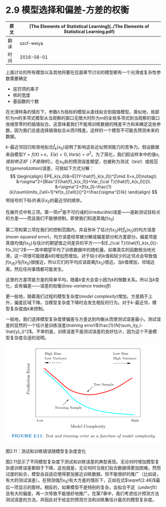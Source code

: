 # 2.9 模型选择和偏差-方差的权衡

原文     | [The Elements of Statistical Learning](../The Elements of Statistical Learning.pdf)
      ---|---
翻译     | szcf-weiya
时间     | 2016-08-01

上面讨论的所有模型以及其他将要在后面章节讨论的模型都有一个光滑或复杂性参数需要确定
- 惩罚项的乘子
- 核的宽度
- 基函数的个数

在光滑样条的情形下，参数$\lambda$为指标的模型从直线拟合到插值模型。类似地，局部阶为$m$的多项式模型从当观察的窗口无限大时阶为$m$的全局多项式到当观察的窗口收缩至零时的插值拟合。这意味着我们不能用训练数据的残差平方和来确定这些参数，因为我们总是选择插值拟合从而0残差。这样的一个模型不可能去预测未来的数据。

$k$-最近邻回归有效地拟合$\hat{f}_k(x_0)$说明了影响这些近似预测能力的竞争力。假设数据来自模型$Y=f(X)+\epsilon，E(\epsilon)=0,Var(\epsilon)=\sigma^2$。为了简化，我们假设样本中的值$x_i提前修正好（不是随机）$。在$x_0$处的预测误差期望，也被称为测试（*test*）或规范化(*generalization*)误差，可按如下方式分解：
$$
\begin{align}
EPE_k(x_0)&=E[(Y-\hat{f}_k(x_0))^2\mid X=x_0]\notag\\
&=\sigma^2+[Bias^2(\hat{f}_k(x_0))+Var_{\cal T}(\hat{f}_k(x_0))]\\
&=\sigma^2+[f(x_0)-\frac{1}{k}\sum\limits_{\ell=1}^kf(x_{(\ell)})]^2+\frac{\sigma^2}{k}
\end{align}
$$
带括号的下标$(\ell)$表示$x_0$的最近邻的顺序。

在展开式中有三项。第一项$\sigma^2$是不可约减的(*irreducible*)误差——是新测试目标点的方差——而且我们不能够控制，即使我们知道真值$f(x_0)$

第二项和第三项在我们的控制范围内，并且弥补了估计$f(x_0)$时$\hat f_k(x_0)$的均方误差(*mean squared error*)，均方误差经常被分解成偏差部分和方差部分。偏差项是真值均值$f(x_0)$与估计的期望值之间差异的平方——$[E_{\cal T}(\hat{f}_k(x_0))-f(x_0)]^2$——其中期望平均了训练数据中的随机量。如果真实的函数相当地光滑，这一项很可能随着$k$的增加而增加。对于较小的$k$值和较少的近邻点会导致值$f(x_{(\ell)})$与$f(x_0)$很接近，所以它们的平均应该距离$f(x_0)$很近。当$k$值增加，邻域远离，然后任何事情都可能发生。

这里的方差项是方差的简单平均，随着$k$变大会变小因为$k$的倒数关系。所以当$k$变化，会有偏差——误差的权衡(*bias-variance tradeoff*)

更一般地，随着我们过程的模型复杂度(*model complexity*)增加，方差趋于上升，偏差区域下降。当模型复杂度下降时会发生相反的行为。对于$k$-最近邻，模型复杂度由$k$来控制。

一般地，我们选择模型复杂度使偏差与方差达到均衡从而使测试误差最小。测试误差的显然的一个估计是训练误差(*training error*)$\frac{1}{N}\sum_i(y_i-\hat{y}_i)^2$。不幸的是，训练误差不是测试误差的良好估计，因为这个不是模型复杂度合适的说明。

![](../img/02/fig2.11.png)

图2.11：测试和训练错误随模型复杂度变化

图2.11显示了不同模型复杂度下测试和训练误差的典型表现。无论何时增加模型复杂度训练误差都趋于下降，这也就是，无论何时当我们拟合数据得更加困难。然而过度的拟合，模型会自适应使得更加接近训练数据，但不能很好的推广（比如说，有大的测试误差）。在预测值$\hat{f}(x_0)$有大方差的情形下，正如在式$\eqref{2.46}$最后一项显示的那样。相反的，如果模型不是特别的复杂，会拟合不足（*underfit*）且有大的偏差，再一次导致不能很好地推广。在第7章中，我们考虑估计预测方法测试误差的方法，并因此对于给定的预测方法和训练集估计最优的模型复杂度。
